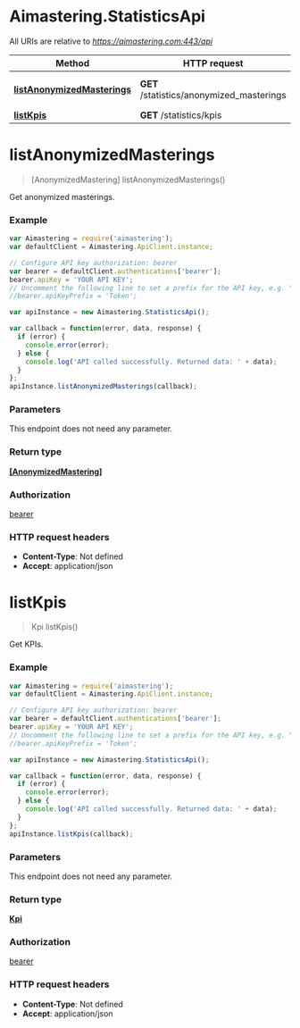 # Aimastering.StatisticsApi

All URIs are relative to *https://aimastering.com:443/api*

Method | HTTP request | Description
------------- | ------------- | -------------
[**listAnonymizedMasterings**](StatisticsApi.md#listAnonymizedMasterings) | **GET** /statistics/anonymized_masterings | Get anonymized masterings.
[**listKpis**](StatisticsApi.md#listKpis) | **GET** /statistics/kpis | Get KPIs.


<a name="listAnonymizedMasterings"></a>
# **listAnonymizedMasterings**
> [AnonymizedMastering] listAnonymizedMasterings()

Get anonymized masterings.

### Example
```javascript
var Aimastering = require('aimastering');
var defaultClient = Aimastering.ApiClient.instance;

// Configure API key authorization: bearer
var bearer = defaultClient.authentications['bearer'];
bearer.apiKey = 'YOUR API KEY';
// Uncomment the following line to set a prefix for the API key, e.g. "Token" (defaults to null)
//bearer.apiKeyPrefix = 'Token';

var apiInstance = new Aimastering.StatisticsApi();

var callback = function(error, data, response) {
  if (error) {
    console.error(error);
  } else {
    console.log('API called successfully. Returned data: ' + data);
  }
};
apiInstance.listAnonymizedMasterings(callback);
```

### Parameters
This endpoint does not need any parameter.

### Return type

[**[AnonymizedMastering]**](AnonymizedMastering.md)

### Authorization

[bearer](../README.md#bearer)

### HTTP request headers

 - **Content-Type**: Not defined
 - **Accept**: application/json

<a name="listKpis"></a>
# **listKpis**
> Kpi listKpis()

Get KPIs.

### Example
```javascript
var Aimastering = require('aimastering');
var defaultClient = Aimastering.ApiClient.instance;

// Configure API key authorization: bearer
var bearer = defaultClient.authentications['bearer'];
bearer.apiKey = 'YOUR API KEY';
// Uncomment the following line to set a prefix for the API key, e.g. "Token" (defaults to null)
//bearer.apiKeyPrefix = 'Token';

var apiInstance = new Aimastering.StatisticsApi();

var callback = function(error, data, response) {
  if (error) {
    console.error(error);
  } else {
    console.log('API called successfully. Returned data: ' + data);
  }
};
apiInstance.listKpis(callback);
```

### Parameters
This endpoint does not need any parameter.

### Return type

[**Kpi**](Kpi.md)

### Authorization

[bearer](../README.md#bearer)

### HTTP request headers

 - **Content-Type**: Not defined
 - **Accept**: application/json

